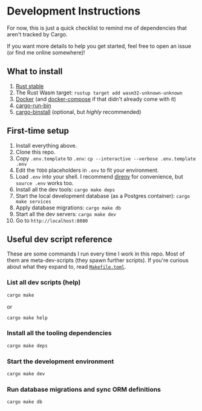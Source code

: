 # Development Instructions

For now, this is just a quick checklist to remind me of dependencies that
aren't tracked by Cargo.

If you want more details to help you get started, feel free to open an issue
(or find me online somewhere)!

## What to install

1. [Rust stable]
2. The Rust Wasm target: `rustup target add wasm32-unknown-unknown`
3. [Docker] (and [docker-compose] if that didn't already come with it)
4. [cargo-run-bin]
5. [cargo-binstall] (optional, but _highly_ recommended)

[Rust stable]: https://www.rust-lang.org/tools/install
[Docker]: https://www.rust-lang.org/tools/install
[docker-compose]: https://docs.docker.com/compose/install/
[cargo-run-bin]: https://github.com/dustinblackman/cargo-run-bin?tab=readme-ov-file#install
[cargo-binstall]: https://crates.io/crates/cargo-binstall

## First-time setup

1. Install everything above.
2. Clone this repo.
3. Copy `.env.template` to `.env`: `cp --interactive --verbose .env.template .env`
4. Edit the `TODO` placeholders in `.env` to fit your environment.
5. Load `.env` into your shell. I recommend [direnv] for convenience, but `source .env` works too.
6. Install all the dev tools: `cargo make deps`
7. Start the local development database (as a Postgres container): `cargo make services`
8. Apply database migrations: `cargo make db`
9. Start all the dev servers: `cargo make dev`
10. Go to `http://localhost:8080`

[direnv]: https://direnv.net/

## Useful dev script reference

These are some commands I run every time I work in this repo. Most of them are
meta-dev-scripts (they spawn further scripts). If you're curious about what
they expand to, read [`Makefile.toml`](Makefile.toml).

### List all dev scripts (help)

```bash
cargo make
```

or

```bash
cargo make help
```

### Install all the tooling dependencies

```bash
cargo make deps
```

### Start the development environment

```bash
cargo make dev
```

### Run database migrations and sync ORM definitions

```bash
cargo make db
```
